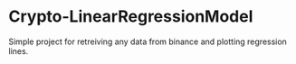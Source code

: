 # Crypto-LinearRegressionModel
 Simple project for retreiving any data from binance and plotting regression lines.
